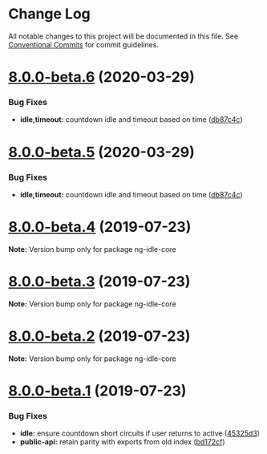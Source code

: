 # Change Log

All notable changes to this project will be documented in this file.
See [Conventional Commits](https://conventionalcommits.org) for commit guidelines.

# [8.0.0-beta.6](https://github.com/HackedByChinese/ng2-idle/compare/v8.0.0-beta.4...v8.0.0-beta.6) (2020-03-29)


### Bug Fixes

* **idle,timeout:** countdown idle and timeout based on time ([db87c4c](https://github.com/HackedByChinese/ng2-idle/commit/db87c4c))





# [8.0.0-beta.5](https://github.com/HackedByChinese/ng2-idle/compare/v8.0.0-beta.4...v8.0.0-beta.5) (2020-03-29)


### Bug Fixes

* **idle,timeout:** countdown idle and timeout based on time ([db87c4c](https://github.com/HackedByChinese/ng2-idle/commit/db87c4c))





# [8.0.0-beta.4](https://github.com/HackedByChinese/ng2-idle/compare/v8.0.0-beta.3...v8.0.0-beta.4) (2019-07-23)

**Note:** Version bump only for package ng-idle-core





# [8.0.0-beta.3](https://github.com/HackedByChinese/ng2-idle/compare/v8.0.0-beta.2...v8.0.0-beta.3) (2019-07-23)

**Note:** Version bump only for package ng-idle-core





# [8.0.0-beta.2](https://github.com/HackedByChinese/ng2-idle/compare/v8.0.0-beta.1...v8.0.0-beta.2) (2019-07-23)

**Note:** Version bump only for package ng-idle-core





# [8.0.0-beta.1](https://github.com/HackedByChinese/ng2-idle/compare/v7.0.0-beta.1...v8.0.0-beta.1) (2019-07-23)


### Bug Fixes

* **idle:** ensure countdown short circuits if user returns to active ([45325d3](https://github.com/HackedByChinese/ng2-idle/commit/45325d3))
* **public-api:** retain parity with exports from old index ([bd172cf](https://github.com/HackedByChinese/ng2-idle/commit/bd172cf))
